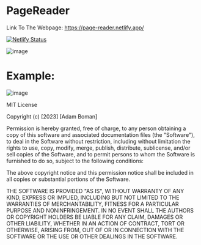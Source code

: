 # PageReader
Link To The Webpage: https://page-reader.netlify.app/

[![Netlify Status](https://api.netlify.com/api/v1/badges/2cc6ada6-383c-426f-bd2d-0267566c5e20/deploy-status)](https://app.netlify.com/sites/page-reader/deploys)

![image](https://github.com/ajboman/PageReader/assets/89932630/93a2317d-4786-4fe5-bf8a-c28c8bf24acc)
# Example:
![image](https://github.com/ajboman/PageReader/assets/89932630/b5615269-0591-4b71-a79a-cd42f5da0e78)


MIT License

Copyright (c) [2023] [Adam Boman]

Permission is hereby granted, free of charge, to any person obtaining a copy
of this software and associated documentation files (the "Software"), to deal
in the Software without restriction, including without limitation the rights
to use, copy, modify, merge, publish, distribute, sublicense, and/or sell
copies of the Software, and to permit persons to whom the Software is
furnished to do so, subject to the following conditions:

The above copyright notice and this permission notice shall be included in all
copies or substantial portions of the Software.

THE SOFTWARE IS PROVIDED "AS IS", WITHOUT WARRANTY OF ANY KIND, EXPRESS OR
IMPLIED, INCLUDING BUT NOT LIMITED TO THE WARRANTIES OF MERCHANTABILITY,
FITNESS FOR A PARTICULAR PURPOSE AND NONINFRINGEMENT. IN NO EVENT SHALL THE
AUTHORS OR COPYRIGHT HOLDERS BE LIABLE FOR ANY CLAIM, DAMAGES OR OTHER
LIABILITY, WHETHER IN AN ACTION OF CONTRACT, TORT OR OTHERWISE, ARISING FROM,
OUT OF OR IN CONNECTION WITH THE SOFTWARE OR THE USE OR OTHER DEALINGS IN THE
SOFTWARE.
